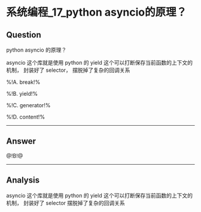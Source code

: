 # 系统编程_17_python asyncio的原理？

## Question
python asyncio 的原理？

asyncio 这个库就是使用 python 的 yield 这个可以打断保存当前函数的上下文的机制， 封装好了 selector， 摆脱掉了复杂的回调关系

%!A. break!%

%!B. yield!%

%!C. generator!%

%!D. content!%

----

## Answer
@!B!@

----

## Analysis

asyncio 这个库就是使用 python 的 yield 这个可以打断保存当前函数的上下文的机制， 封装好了 selector 摆脱掉了复杂的回调关系